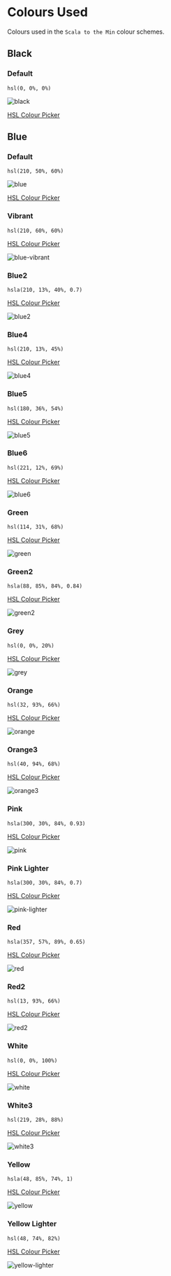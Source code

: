 # Colours Used

Colours used in the `Scala to the Min` colour schemes.

## Black

### Default

```
hsl(0, 0%, 0%)
```

![black](images/colours/black.png)

[HSL Colour Picker](https://hslpicker.com/#000/#000)

## Blue

### Default

```
hsl(210, 50%, 60%)
```

![blue](images/colours/blue.png)

[HSL Colour Picker](https://hslpicker.com/#69c/#000)

### Vibrant

```
hsl(210, 60%, 60%)
```

[HSL Colour Picker](https://hslpicker.com/#5c99d6/#000)

![blue-vibrant](images/colours/blue-vibrant.png)

### Blue2

```
hsla(210, 13%, 40%, 0.7)
```

[HSL Colour Picker](https://hslpicker.com/#596673,0.7/#000)

![blue2](images/colours/blue2.png)

### Blue4
```
hsl(210, 13%, 45%)
```

[HSL Colour Picker](https://hslpicker.com/#647382/#000)

![blue4](images/colours/blue4.png)

### Blue5
```
hsl(180, 36%, 54%)
```

[HSL Colour Picker](https://hslpicker.com/#5fb4b4/#000)

![blue5](images/colours/blue5.png)


### Blue6
```
hsl(221, 12%, 69%)
```

[HSL Colour Picker](https://hslpicker.com/#a6acb9/#000)

![blue6](images/colours/blue6.png)


### Green
```
hsl(114, 31%, 68%)
```

[HSL Colour Picker](https://hslpicker.com/#99c794/#000)

![green](images/colours/green.png)

### Green2
```
hsla(88, 85%, 84%, 0.84)
```

[HSL Colour Picker](https://hslpicker.com/#d9f9b4,0.84/#000)

![green2](images/colours/green2.png)

### Grey
```
hsl(0, 0%, 20%)
```

[HSL Colour Picker](https://hslpicker.com/#333/#000)

![grey](images/colours/gray.png)


### Orange
```
hsl(32, 93%, 66%)
```

[HSL Colour Picker](https://hslpicker.com/#f9ae58/#000)

![orange](images/colours/orange.png)

### Orange3
```
hsl(40, 94%, 68%)
```

[HSL Colour Picker](https://hslpicker.com/#fac761/#000)

![orange3](images/colours/orange3.png)

### Pink
```
hsla(300, 30%, 84%, 0.93)
```

[HSL Colour Picker](https://hslpicker.com/#e2cae2,0.93/#000)

![pink](images/colours/pink.png)


### Pink Lighter
```
hsla(300, 30%, 84%, 0.7)
```

[HSL Colour Picker](https://hslpicker.com/#e2cae2,0.7/#000)

![pink-lighter](images/colours/pink-lighter.png)


### Red
```
hsla(357, 57%, 89%, 0.65)
```

[HSL Colour Picker](https://hslpicker.com/#f3d3d5,0.65/#000)

![red](images/colours/red.png)

### Red2
```
hsl(13, 93%, 66%)
```

[HSL Colour Picker](https://hslpicker.com/#f97b58/#000)

![red2](images/colours/red2.png)


### White
```
hsl(0, 0%, 100%)
```

[HSL Colour Picker](https://hslpicker.com/#fff/#000)

![white](images/colours/white.png)

### White3
```
hsl(219, 28%, 88%)
```

[HSL Colour Picker](https://hslpicker.com/#d8dee9/#000)

![white3](images/colours/white3.png)

### Yellow
```
hsla(48, 85%, 74%, 1)
```

[HSL Colour Picker](https://hslpicker.com/#f5df84/#000)

![yellow](images/colours/yellow.png)

### Yellow Lighter
```
hsl(48, 74%, 82%)
```

[HSL Colour Picker](https://hslpicker.com/#f3e5af/#000)

![yellow-lighter](images/colours/yellow-lighter.png)

